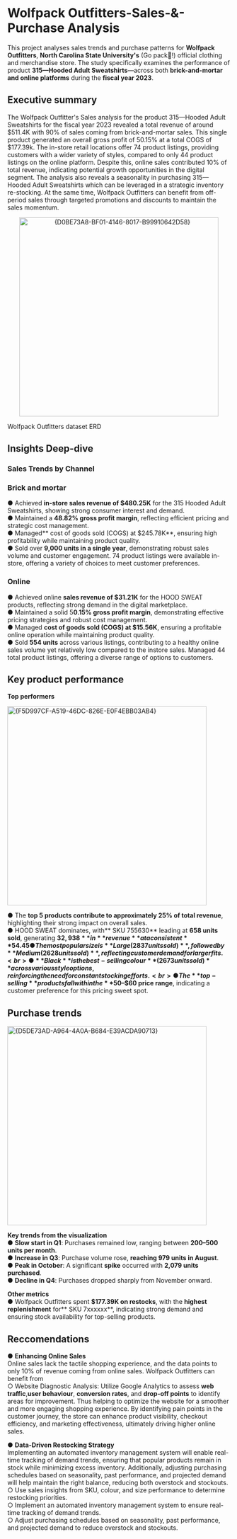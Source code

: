 # Wolfpack Outfitters-Sales-&-Purchase Analysis
This project analyses sales trends and purchase patterns for **Wolfpack Outfitters**, **North Carolina State University's** (Go pack🐺!) official clothing and merchandise store. The study specifically examines the performance of product **315—Hooded Adult Sweatshirts**—across both **brick-and-mortar and online platforms** during the **fiscal year 2023**.

## Executive summary
The Wolfpack Outfitter's Sales analysis for the product 315—Hooded Adult Sweatshirts for the fiscal year 2023 revealed a total revenue of around $511.4K with 90% of sales coming from brick-and-mortar sales. This single product generated an overall gross profit of 50.15%
at a total COGS of $177.39k. The in-store retail locations offer 74 product listings, providing customers with a wider variety of styles, compared to only 44 product listings on the online platform. Despite this, online sales contributed 10% of total revenue, indicating potential growth opportunities in the digital segment. The analysis also reveals a seasonality in purchasing 315—Hooded Adult Sweatshirts which can be leveraged in a strategic inventory re-stocking. At the same time, Wolfpack Outfitters can benefit from off-period sales through targeted promotions and discounts to maintain the sales momentum.

<div align="center">
    <img width="450"  alt="{D0BE73A8-BF01-4146-8017-B99910642D58}" src="https://github.com/user-attachments/assets/3a6c87b4-7751-43e5-ad38-b0cd27d69176" />
</div>

Wolfpack Outfitters dataset ERD

## Insights Deep-dive 
### Sales Trends by Channel
### Brick and mortar 
● Achieved **in-store sales revenue of $480.25K** for the 315 Hooded Adult Sweatshirts, showing strong consumer interest and demand.<br>
● Maintained a **48.82% gross profit margin**, reflecting efficient pricing and strategic cost management.<br>
● Managed** cost of goods sold (COGS) at $245.78K**, ensuring high profitability while maintaining product quality.<br>
● Sold over **9,000 units in a single year**, demonstrating robust sales volume and customer engagement.
74 product listings were available in-store, offering a variety of choices to meet customer preferences.

### Online 
● Achieved online **sales revenue of $31.21K** for the HOOD SWEAT products, reflecting strong demand in the digital marketplace.<br>
● Maintained a solid 5**0.15% gross profit margin**, demonstrating effective pricing strategies and robust cost management.<br>
● Managed **cost of goods sold (COGS) at $15.56K**, ensuring a profitable online operation while maintaining product quality.<br>
● Sold **554 units** across various listings, contributing to a healthy online sales volume yet relatively low compared to the instore sales.
Managed 44 total product listings, offering a diverse range of options to customers.

## Key product performance
**Top performers**

<div align="left">
<img width="450" alt="{F5D997CF-A519-46DC-826E-E0F4EBB03AB4}" src="https://github.com/user-attachments/assets/d25ba285-1085-46a2-a846-013cfbb0b8f3" />
</div>

● The **top 5 products contribute to approximately 25% of total revenue**, highlighting their strong impact on overall sales.<br>
● HOOD SWEAT dominates, with** SKU 755630** leading at **658 units sold**, generating **$32,938** in **revenue** at a consistent **54.45% gross profit margin**.<br>
● The most popular size is **Large (2837 units sold)**, followed by **Medium (2628 units sold)**, reflecting customer demand for larger fits.<br>
● **Black** is the best-selling colour **(2673 units sold)** across various style options, reinforcing the need for constant stocking efforts.<br>
● The **top-selling** products fall within the **$50–$60 price range**, indicating a customer preference for this pricing sweet spot.

## Purchase trends

<div align="left">
<img width="450" alt="{D5DE73AD-A964-4A0A-B684-E39ACDA90713}" src="https://github.com/user-attachments/assets/cb849c46-25db-4ffc-bb21-fc882e8e314f" />
</div>

**Key trends from the visualization**<br>
● **Slow start in Q1**: Purchases remained low, ranging between **200–500 units per month**.<br>
● **Increase in Q3**: Purchase volume rose, **reaching 979 units in August**.<br>
● **Peak in October**: A significant **spike** occurred with **2,079 units purchased**.<br>
● **Decline in Q4**: Purchases dropped sharply from November onward.<br>

**Other metrics** <br>
● Wolfpack Outfitters spent **$177.39K on restocks**, with the **highest replenishment** for** SKU 7xxxxxx**, indicating strong demand and ensuring stock availability for top-selling products.

## Reccomendations 
● **Enhancing Online Sales** <br>
Online sales lack the tactile shopping experience, and the data points to only 10% of revenue coming from online sales. Wolfpack Outfitters can benefit from <br>
    ○ Website Diagnostic Analysis: Utilize Google Analytics to assess **web traffic**,**user behaviour**, **conversion rates**, and **drop-off points** to identify areas for improvement. Thus 
    helping to optimize the website for a smoother and more engaging shopping experience. By identifying pain points in the customer journey, the store can enhance product visibility, checkout efficiency, and marketing effectiveness, ultimately driving higher online sales.<br>

● **Data-Driven Restocking Strategy** <br>
Implementing an automated inventory management system will enable real-time tracking of demand trends, ensuring that popular products remain in stock while minimizing excess inventory. Additionally, adjusting purchasing schedules based on seasonality, past performance, and projected demand will help maintain the right balance, reducing both overstock and stockouts.
     ○ Use sales insights from SKU, colour, and size performance to determine restocking priorities.<br>
     ○ Implement an automated inventory management system to ensure real-time tracking of demand trends.<br>
     ○ Adjust purchasing schedules based on seasonality, past performance, and projected demand to reduce overstock and stockouts.<br>
